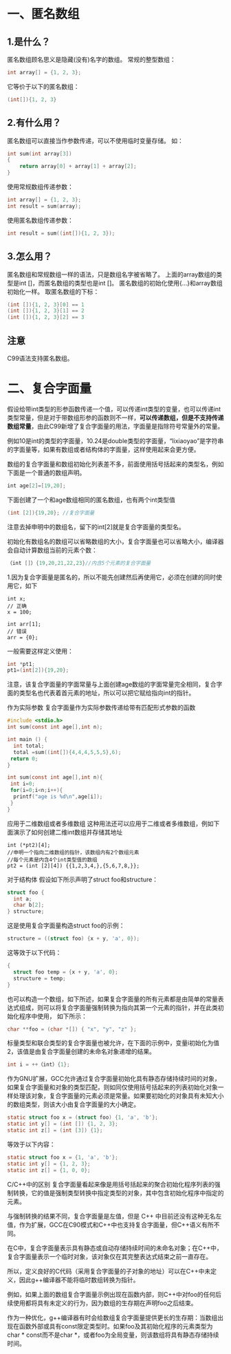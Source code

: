 # 一、匿名数组

## 1.是什么？
匿名数组顾名思义是隐藏(没有)名字的数组。
常规的整型数组：
```c
int array[] = {1, 2, 3};
```
它等价于以下的匿名数组：
```c
(int[]){1, 2, 3}
```
## 2.有什么用？
匿名数组可以直接当作参数传递，可以不使用临时变量存储。
如：
```c
int sum(int array[3])
{
    return array[0] + array[1] + array[2];
}
```
使用常规数组传递参数：
```c
int array[] = {1, 2, 3};
int result = sum(array);
```
使用匿名数组传递参数：
```c
int result = sum((int[]){1, 2, 3});
```
## 3.怎么用？
匿名数组和常规数组一样的语法，只是数组名字被省略了。
上面的array数组的类型是int []，而匿名数组的类型也是int []。
匿名数组的初始化使用{...}和array数组初始化一样。
取匿名数组的下标：
```c
(int []){1, 2, 3}[0] == 1
(int []){1, 2, 3}[1] == 2
(int []){1, 2, 3}[2] == 3
```
## 注意
C99语法支持匿名数组。
# 二、复合字面量
假设给带int类型的形参函数传递一个值，可以传递int类型的变量，也可以传递int类型常量，但是对于带数组形参的函数则不一样，**可以传递数组，但是不支持传递数组常量**，由此C99新增了复合字面量的用法，字面量是指除符号常量外的常量。

例如10是int的类型的字面量，10.24是double类型的字面量，“lixiaoyao”是字符串的字面量等，如果有数组或者结构体的字面量，这样使用起来会更方便。

数组的复合字面量和数组初始化列表差不多，前面使用括号括起来的类型名，例如下面是一个普通的数组声明。
```c
​​int age[2]=[19,20];​​
```
下面创建了一个和age数组相同的匿名数组，也有两个int类型值
```c
​​(int [2]){19,20}; //复合字面量​​
```
注意去掉申明中的数组名，留下的​​int[2]​​就是复合字面量的类型名。

初始化有数组名的数组可以省略数组的大小，复合字面量也可以省略大小，编译器会自动计算数组当前的元素个数：

```c
（int []）{19,20,21,22,23}//内含5个元素的复合字面量
```
1.因为复合字面量是匿名的，所以不能先创建然后再使用它，必须在创建的同时使用它，如下

```
int x;
// 正确
x = 100;

int arr[1];
// 错误
arr = {0};
```

一般需要这样定义使用：
```c
int *pt1;
pt1=(int[2]){19,20};
```
注意，该复合字面量的字面常量与上面创建age数组的字面常量完全相同，复合字面的类型名也代表着首元素的地址，所以可以把它赋给指向int的指针。

作为实际参数
复合字面量作为实际参数传递给带有匹配形式参数的函数

```c
#include <stdio.h>
int sum(const int age[],int n);

int main () {
  int total;
  total =sum((int[]){4,4,4,5,5,5},6);
 return 0;
}

int sum(const int age[],int n){
 int i=0;
 for(i=0;i<n;i++){
  printf("age is %d\n",age[i]);
 }
}
```
应用于二维数组或者多维数组
这种用法还可以应用于二维或者多维数组，例如下面演示了如何创建二维int数组并存储其地址

```
int (*pt2)[4];
//申明一个指向二维数组的指针，该数组内有2个数组元素
//每个元素是内含4个int类型值的数组
pt2 = (int [2][4]) {{1,2,3,4,},{5,6,7,8,}};
```
对于结构体
假设如下所示声明了struct foo和structure：
```c
struct foo {
  int a; 
  char b[2];
} structure;
```
这是使用复合字面量构造struct foo的示例：
```c
structure = ((struct foo) {x + y, 'a', 0});
```
这等效于以下代码：
```c
{
  struct foo temp = {x + y, 'a', 0};
  structure = temp;
}
```
也可以构造一个数组，如下所述，如果复合字面量的所有元素都是由简单的常量表达式组成，则可以将复合字面量强制转换为指向其第一个元素的指针，并在此类初始化程序中使用， 如下所示：
```c
char **foo = (char *[]) { "x", "y", "z" };
```
标量类型和联合类型的复合字面量也被允许，在下面的示例中，变量i初始化为值2，该值是由复合字面量创建的未命名对象递增的结果。
```c
int i = ++（int）{1};
```
作为GNU扩展，GCC允许通过复合字面量初始化具有静态存储持续时间的对象，如果复合字面量和对象的类型匹配，则如同仅使用括号括起来的列表初始化对象一样处理该对象，复合字面量的元素必须是常量。如果要初始化的对象具有未知大小的数组类型，则该大小由复合字面量的大小确定。
```c
static struct foo x = (struct foo) {1, 'a', 'b'};
static int y[] = (int []) {1, 2, 3};
static int z[] = (int [3]) {1};
```
等效于以下内容：
```c
static struct foo x = {1, 'a', 'b'};
static int y[] = {1, 2, 3};
static int z[] = {1, 0, 0};
```
C/C++中的区别
复合字面量看起来像是用括号括起来的聚合初始化程序列表的强制转换，它的值是强制类型转换中指定类型的对象，其中包含初始化程序中指定的元素。

与强制转换的结果不同，复合字面量是左值，但是 C++ 中目前还没有这种无名左值，作为扩展，GCC在C90模式和C++中也支持复合字面量，但C++语义有所不同。

在C中，复合字面量表示具有静态或自动存储持续时间的未命名对象；在C++中，复合字面量表示一个临时对象，该对象仅在其完整表达式结束之前一直存在。

所以，定义良好的C代码（采用复合字面量的子对象的地址）可以在C++中未定义，因此g++编译器不能将临时数组转换为指针。

例如，如果上面的数组复合字面量示例出现在函数内部，则C++中对foo的任何后续使用都将具有未定义的行为，因为数组的生存期在声明foo之后结束。

作为一种优化，g++编译器有时会给数组复合字面量提供更长的生存期：当数组出现在函数外部或具有const限定类型时。如果foo及其初始化程序的元素类型为​​char * const​​而不是​​char *​​，或者foo为全局变量，则该数组将具有静态存储持续时间。